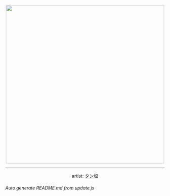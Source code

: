 
<p align="center">
  <img width="500" src="https://nekos.best/api/v2/neko/0479.png">
  <hr/>
  <center>
    artist: <a href="https://www.pixiv.net/en/artworks/92388983">タン塩</a>
  </center>
</p>


###### Auto generate README.md from update.js

